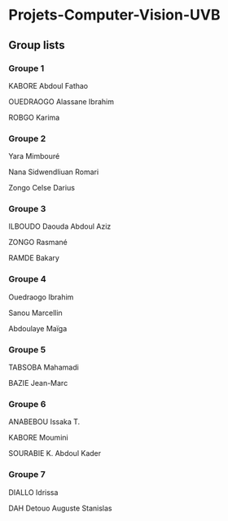 # Projets-Computer-Vision-UVB

## Group lists

### Groupe 1 

KABORE Abdoul Fathao 

OUEDRAOGO Alassane Ibrahim 

ROBGO Karima 

### Groupe 2 

Yara Mimbouré 

Nana Sidwendliuan Romari 

Zongo Celse Darius 

### Groupe 3 

ILBOUDO Daouda Abdoul Aziz 

ZONGO Rasmané 

RAMDE Bakary 

### Groupe 4 

Ouedraogo Ibrahim 

Sanou Marcellin 

Abdoulaye Maïga 

### Groupe 5 

TABSOBA Mahamadi 

BAZIE Jean-Marc 

### Groupe 6 

ANABEBOU Issaka T. 

KABORE Moumini 

SOURABIE K. Abdoul Kader 

### Groupe 7 

DIALLO Idrissa 

DAH Detouo Auguste Stanislas 
